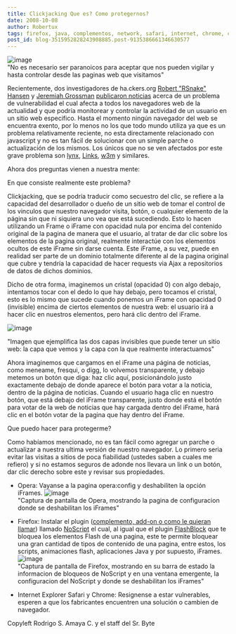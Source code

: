 ```yaml
---
title: Clickjacking Que es? Como protegernos?
date: 2008-10-08
author: Robertux
tags: firefox, java, complementos, network, safari, internet, chrome, clickjacking, iframe, Opera, addon, navegador, computadoras, seguridad
post_id: blog-3515952828243908885.post-9135386661346630577
---
```


![image](https://3.bp.blogspot.com/_jH77WNrMVRA/SOwl2YzPRtI/AAAAAAAADa8/y-BTMA8eyLg/s400/spyware.jpg)    
"No es necesario ser
paranoicos para aceptar que nos pueden vigilar y hasta controlar desde las paginas web que visitamos"

Recientemente, dos investigadores de ha.ckers.org [Robert "RSnake" Hansen](https://ha.ckers.org/blog/about) y [Jeremiah Grossman](https://jeremiahgrossman.blogspot.com/2004/11/my-resume.html) [publicaron noticias](https://ha.ckers.org/blog/20080915/clickjacking/) acerca de un problema de vulnerabilidad el cual afecta a todos los navegadores web de la actualidad y que podría monitorear y controlar la actividad de un usuario en un sitio web especifico. Hasta el momento ningún navegador del web se encuentra exento, por lo menos no los que todo mundo utiliza ya que es un problema relativamente reciente, no esta directamente relacionado con javascript y no es tan fácil de solucionar con un simple parche o actualización de los mismos. Los únicos que no se ven afectados por este grave problema son [lynx](https://es.wikipedia.org/wiki/Lynx_%28navegador%29), [Links](https://links.sourceforge.net/), [w3m](https://w3m.sourceforge.net/) y similares.

Ahora dos preguntas vienen a nuestra mente:

En que consiste realmente este problema?

Clickjacking, que se podría traducir como secuestro del clic, se refiere a la capacidad del desarrollador o dueño de un sitio web de tomar el control de los vinculos que nuestro navegador visita, botón, o cualquier elemento de la página sin que ni siquiera uno vea que está sucediendo. Esto lo hacen utilizando un Frame o iFrame con opacidad nula por encima del contenido original de la pagina de manera que el usuario, al tratar de dar clic sobre los elementos de la pagina original, realmente interactúe con los elementos ocultos de este iFrame sin darse cuenta. Este iFrame, a su vez, puede en realidad ser parte de un dominio totalmente diferente al de la pagina original que cubre y tendría la capacidad de hacer requests via Ajax a repositorios de datos de dichos dominios.

Dicho de otra forma, imaginemos un cristal (opacidad 0) con algo debajo, intentamos tocar con el dedo lo que hay debajo, pero tocamos el cristal, esto es lo mismo que sucede cuando ponemos un iFrame con opacidad 0 (invisible) encima de ciertos elementos de nuestra web: el usuario irá a hacer clic en nuestros elementos, pero hará clic dentro del iFrame.

![image](https://3.bp.blogspot.com/_jH77WNrMVRA/SOwmR9EVLQI/AAAAAAAADbE/6rbwdlaYOlQ/s400/clickjacking.png)    

"Imagen que ejemplifica las dos capas invisibles que puede tener un sitio web: la
capa que vemos y la capa con la que realmente interactuamos"

Ahora imaginemos que cargamos en el iFrame una página de noticias, como meneame, fresqui, o digg, lo volvemos transparente, y debajo metemos un botón que diga: haz clic aquí, posicionándolo justo exactamente debajo de donde aparece el botón para votar a la noticia, dentro de la página de noticias. Cuando el usuario haga clic en nuestro botón, que está debajo del iFrame transparente, justo donde está el botón para votar de la web de noticias que hay cargada dentro del iFrame, hará clic en el botón votar de la pagina que hay dentro del iFrame.

Que puedo hacer para protegerme?

Como habíamos mencionado, no es tan fácil como agregar un parche o actualizar a nuestra ultima versión de nuestro navegador. Lo primero seria evitar las visitas a sitios de poca fiabilidad (ustedes saben a cuales me refiero) y si no estamos seguros de adonde nos llevara un link o un botón, dar clic derecho sobre este y revisar sus propiedades.

- Opera: Vayanse a la pagina opera:config y deshabiliten la opción iFrames.
![image](https://4.bp.blogspot.com/_jH77WNrMVRA/SOwiQqaf4eI/AAAAAAAADas/YxB-EONTMXc/s400/ClickJakingOperaConfig.png)    
"Captura de pantalla de
Opera, mostrando la pagina de configuracion donde se deshabilitan los iFrames"

- Firefox: Instalar el plugin ([complemento, add-on o como le quieran llamar](https://www.srbyte.com/2008/07/qu-es-un-complementoadd-on-de-firefox.html)) llamado [NoScript](https://noscript.net/getit) el cual, al igual que el plugin [FlashBlock](https://www.srbyte.com/2008/10/flashblock-complemento-de-firefox.html) que te bloquea los elementos Flash de una pagina, este te permite bloquear una gran cantidad de tipos de contenido de una pagina, entre estos, los scripts, animaciones flash, aplicaciones Java y por supuesto, iFrames.
![image](https://4.bp.blogspot.com/_jH77WNrMVRA/SOwkk3zufcI/AAAAAAAADa0/gt9GEyJiKqA/s400/ClickJackingFirefoxConfig.png)    
"Captura de pantalla de Firefox, mostrando en su
barra de estado la informacion de bloqueos de NoScript y en una ventana emergente, la configuracion del NoScript y donde se deshabilitan los iFrames"

- Internet Explorer Safari y Chrome: Resignense a estar vulnerables, esperen a que los fabricantes encuentren una solución o cambien de navegador.

Copyleft Rodrigo S. Amaya C. y el staff del Sr. Byte